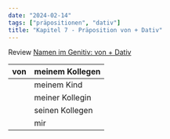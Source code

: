 ```yaml
---
date: "2024-02-14"
tags: ["präpositionen", "dativ"]
title: "Kapitel 7 - Präposition von + Dativ"
---
```


Review [Namen im Genitiv: von + Dativ](namen-im-genitiv-von-plus-dativ.md)

| von | meinem Kollegen |
| --- | --------------- |
|     | meinem Kind     |
|     | meiner Kollegin |
|     | seinen Kollegen |
|     | mir             |
